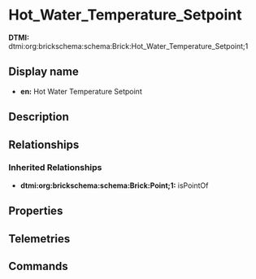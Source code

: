 # Hot_Water_Temperature_Setpoint
**DTMI:** dtmi:org:brickschema:schema:Brick:Hot_Water_Temperature_Setpoint;1
## Display name
- **en:** Hot Water Temperature Setpoint
## Description
## Relationships
### Inherited Relationships
* **dtmi:org:brickschema:schema:Brick:Point;1:** isPointOf
## Properties
## Telemetries
## Commands
